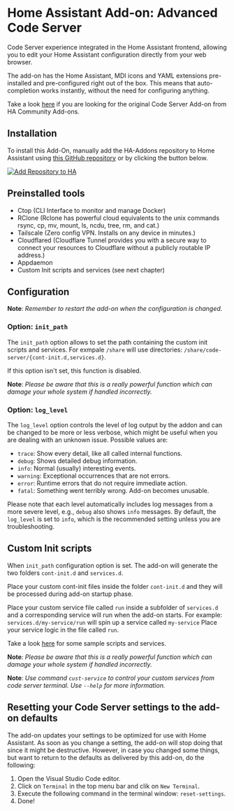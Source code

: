 # Home Assistant Add-on: Advanced Code Server

Code Server experience integrated in the Home Assistant frontend,
allowing you to edit your Home Assistant configuration directly from your
web browser.

The add-on has the Home Assistant, MDI icons and YAML extensions pre-installed
and pre-configured right out of the box. This means that auto-completion works
instantly, without the need for configuring anything.

Take a look [here][hassio-addons] if you are looking for the original
Code Server Add-on from HA Community Add-ons.

## Installation

To install this Add-On, manually add the HA-Addons repository to Home Assistant
using [this GitHub repository][ha-addons] or by clicking the button below.

[![Add Repository to HA][my-ha-badge]][my-ha-url]

## Preinstalled tools

- Ctop (CLI Interface to monitor and manage Docker)
- RClone (Rclone has powerful cloud equivalents to the unix
  commands rsync, cp, mv, mount, ls, ncdu, tree, rm, and cat.)
- Tailscale (Zero config VPN. Installs on any device in minutes.)
- Cloudflared (Cloudflare Tunnel provides you with a secure way to connect your
  resources to Cloudflare without a publicly routable IP address.)
- Appdaemon
- Custom Init scripts and services (see next chapter)

## Configuration

**Note**: _Remember to restart the add-on when the configuration is changed._

### Option: `init_path`

The `init_path` option allows to set the path containing the custom
init scripts and services. For exmpale `/share` will use directories:
`/share/code-server/{cont-init.d,services.d}`.

If this option isn't set, this function is disabled.

**Note**: _Please be aware that this is a really powerful function which can damage
your whole system if handled incorrectly._

### Option: `log_level`

The `log_level` option controls the level of log output by the addon and can
be changed to be more or less verbose, which might be useful when you are
dealing with an unknown issue. Possible values are:

- `trace`: Show every detail, like all called internal functions.
- `debug`: Shows detailed debug information.
- `info`: Normal (usually) interesting events.
- `warning`: Exceptional occurrences that are not errors.
- `error`: Runtime errors that do not require immediate action.
- `fatal`: Something went terribly wrong. Add-on becomes unusable.

Please note that each level automatically includes log messages from a
more severe level, e.g., `debug` also shows `info` messages. By default,
the `log_level` is set to `info`, which is the recommended setting unless
you are troubleshooting.

## Custom Init scripts

When `init_path` configuration option is set. The add-on will generate
the two folders `cont-init.d` and `services.d`.

Place your custom cont-init files inside the folder `cont-init.d` and
they will be processed during add-on startup phase.

Place your custom service file called `run` inside a
subfolder of `services.d` and a corresponding service will run
when the add-on starts.
For example: `services.d/my-service/run` will spin up a service called `my-service`
Place your service logic in the file called `run`.

Take a look [here][sample-folder] for some sample scripts and services.

**Note**: _Please be aware that this is a really powerful function which can damage
your whole system if handled incorrectly._

**Note**: _Use command `cust-service` to control your custom services from code
server terminal. Use `--help` for more information._

## Resetting your Code Server settings to the add-on defaults

The add-on updates your settings to be optimized for use with Home Assistant.
As soon as you change a setting, the add-on will stop doing that since it
might be destructive. However, in case you changed some things, but want to
return to the defaults as delivered by this add-on, do the following:

1. Open the Visual Studio Code editor.
1. Click on `Terminal` in the top menu bar and clik on `New Terminal`.
1. Execute the following command in the terminal window: `reset-settings`.
1. Done!

[my-ha-badge]: https://my.home-assistant.io/badges/supervisor_add_addon_repository.svg
[my-ha-url]: https://my.home-assistant.io/redirect/supervisor_add_addon_repository/?repository_url=https%3A%2F%2Fgithub.com%2Felcajon%2Frepository-stable
[ha-addons]: https://github.com/elcajon/repository-stable
[sample-folder]: https://github.com/elcajon/addon-code-server/tree/main/sample-scripts
[hassio-addons]: https://github.com/hassio-addons/addon-vscode
